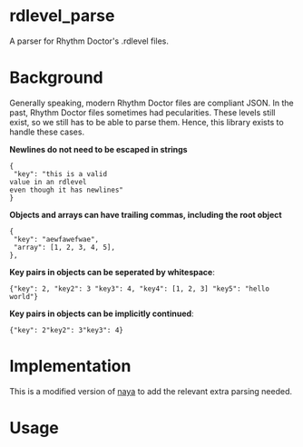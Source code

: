 # rdlevel_parse

A parser for Rhythm Doctor's .rdlevel files.

# Background

Generally speaking, modern Rhythm Doctor files are compliant JSON. In the past,
Rhythm Doctor files sometimes had pecularities. These levels still exist, so
we still has to be able to parse them. Hence, this library exists to handle
these cases.

**Newlines do not need to be escaped in strings**

```
{
 "key": "this is a valid
value in an rdlevel
even though it has newlines"
}
```

**Objects and arrays can have trailing commas, including the root object**

```
{
 "key": "aewfawefwae",
 "array": [1, 2, 3, 4, 5],
},
```

**Key pairs in objects can be seperated by whitespace**:

```
{"key": 2, "key2": 3 "key3": 4, "key4": [1, 2, 3] "key5": "hello world"}
```

**Key pairs in objects can be implicitly continued**:

```
{"key": 2"key2": 3"key3": 4}
```

# Implementation

This is a modified version of [naya](https://github.com/danielyule/naya) to add the relevant
extra parsing needed.  

# Usage

